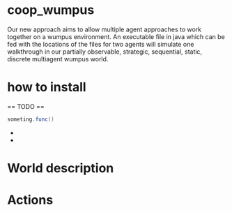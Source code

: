 # coop_wumpus
Our new approach aims to allow multiple agent approaches to work together on a wumpus environment.
An executable file in java which can be fed with the locations of the files for two agents will simulate one walkthrough in our
partially observable, strategic, sequential, static, discrete multiagent wumpus world.


# how to install
== TODO ==
```java
someting.func()
```
-
-

# World description

# Actions
